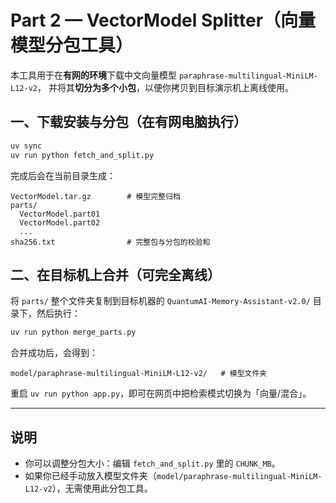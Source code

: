 # Part 2 — VectorModel Splitter（向量模型分包工具）

本工具用于在**有网的环境**下载中文向量模型 `paraphrase-multilingual-MiniLM-L12-v2`，
并将其**切分为多个小包**，以便你拷贝到目标演示机上离线使用。

## 一、下载安装与分包（在有网电脑执行）
```bash
uv sync
uv run python fetch_and_split.py
```
完成后会在当前目录生成：
```
VectorModel.tar.gz        # 模型完整归档
parts/
  VectorModel.part01
  VectorModel.part02
  ...
sha256.txt                # 完整包与分包的校验和
```

## 二、在目标机上合并（可完全离线）
将 `parts/` 整个文件夹复制到目标机器的
`QuantumAI-Memory-Assistant-v2.0/` 目录下，然后执行：
```bash
uv run python merge_parts.py
```
合并成功后，会得到：
```
model/paraphrase-multilingual-MiniLM-L12-v2/   # 模型文件夹
```
重启 `uv run python app.py`，即可在网页中把检索模式切换为「向量/混合」。

---

## 说明
- 你可以调整分包大小：编辑 `fetch_and_split.py` 里的 `CHUNK_MB`。
- 如果你已经手动放入模型文件夹（`model/paraphrase-multilingual-MiniLM-L12-v2`），无需使用此分包工具。
